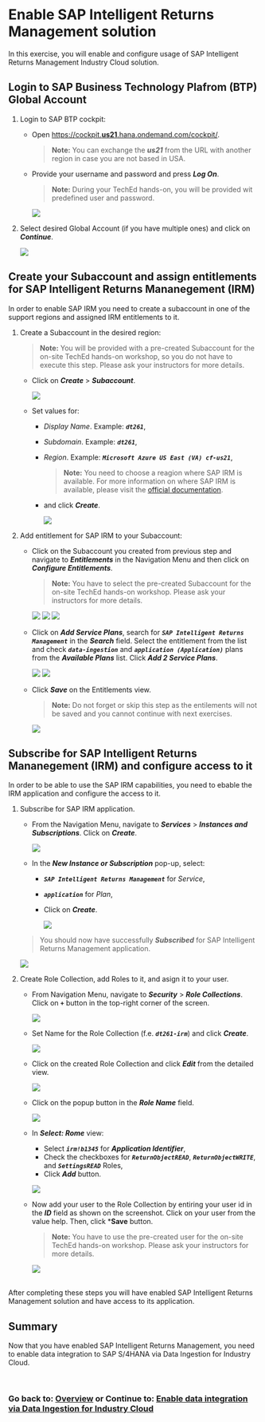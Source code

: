 # Enable SAP Intelligent Returns Management solution

In this exercise, you will enable and configure usage of SAP Intelligent Returns Management Industry Cloud solution.

## Login to SAP Business Technology Plafrom (BTP) Global Account

1. Login to SAP BTP cockpit:
   - Open [https://cockpit.**us21**.hana.ondemand.com/cockpit/](https://cockpit.us21.hana.ondemand.com/cockpit/#).

      > **Note:** You can exchange the ***us21*** from the URL with another region in case you are not based in USA.

   - Provide your username and password and press ***Log On***.
      
      > **Note:** During your TechEd hands-on, you will be provided wit predefined user and password.

      ![](/exercises/ex0/images/1.png)

2. Select desired Global Account (if you have multiple ones) and click on ***Continue***.

    ![](/exercises/ex0/images/2.png) <br>

## Create your Subaccount and assign entitlements for SAP Intelligent Returns Mananegement (IRM)

In order to enable SAP IRM you need to create a subaccount in one of the support regions and assigned IRM entitlements to it.

1. Create a Subaccount in the desired region:
    > **Note:** You will be provided with a pre-created Subaccount for the on-site TechEd hands-on workshop, so you do not have to execute this step. Please ask your instructors for more details.

    - Click on **_Create_** > ***Subaccount***.

      ![](/exercises/ex0/images/3.png)
   
    - Set values for:
      - *Display Name*. Example: ***`dt261`***,
      - *Subdomain*. Example: ***`dt261`***, 
      - *Region*. Example: ***`Microsoft Azure US East (VA) cf-us21`***, 

        > **Note:** You need to choose a reagion where SAP IRM is available. For more information on where SAP IRM is available, please visit the [official documentation](https://help.sap.com/docs/returns?locale=en-US).
     
      - and click ***Create***.

        ![](/exercises/ex0/images/4.png)


2. Add entitlement for SAP IRM to your Subaccount:

   - Click on the Subaccount you created from previous step and navigate to ***Entitlements*** in the Navigation Menu and then click on ***Configure Entitlements***.
      > **Note:** You have to select the pre-created Subaccount for the on-site TechEd hands-on workshop. Please ask your instructors for more details.
      
      ![](/exercises/ex0/images/5.png)
      ![](/exercises/ex0/images/6.png)
      ![](/exercises/ex0/images/7.png)

   - Click on ***Add Service Plans***, search for ***`SAP Intelligent Returns Management`*** in the ***Search*** field. Select the entitlement from the list and check ***`data-ingestion`*** and ***`application (Application)`*** plans from the ***Available Plans*** list. Click ***Add 2 Service Plans***.
      
      ![](/exercises/ex0/images/8.png)
      ![](/exercises/ex0/images/9.png)

   - Click ***Save*** on the Entitlements view.
      > **Note:** Do not forget or skip this step as the entilements will not be saved and you cannot continue with next exercises. 
      
      ![](/exercises/ex0/images/10.png)

## Subscribe for SAP Intelligent Returns Mananegement (IRM) and configure access to it

In order to be able to use the SAP IRM capabilities, you need to ebable the IRM application and configure the access to it.

1. Subscribe for SAP IRM application.

   - From the Navigation Menu, navigate to ***Services*** > ***Instances and Subscriptions***. Click on ***Create***.

      ![](/exercises/ex0/images/11.png)

   - In the ***New Instance or Subscription*** pop-up, select:
     - ***`SAP Intelligent Returns Management`*** for *Service*,
     - ***`application`*** for *Plan*,
     - Click on ***Create***.

        ![](/exercises/ex0/images/12.png)

   > You should now have successfully ***Subscribed*** for SAP Intelligent Returns Management application.

      ![](/exercises/ex0/images/12-1.png)


2. Create Role Collection, add Roles to it, and asign it to your user.
   - From Navigation Menu, navigate to ***Security*** > ***Role Collections***. Click on ***`+`*** button in the top-right corner of the screen.

      ![](/exercises/ex0/images/13.png)
  
   - Set Name for the Role Collection (f.e. ***`dt261-irm`***) and click ***Create***.

      ![](/exercises/ex0/images/14.png)
   
   - Click on the created Role Collection and click ***Edit*** from the detailed view.

      ![](/exercises/ex0/images/15.png)

   - Click on the popup button in the ***Role Name*** field.

      ![](/exercises/ex0/images/16.png)

   - In ***Select: Rome*** view:
     - Select ***`irm!b1345`*** for ***Application Identifier***, 
     - Check the checkboxes for ***`ReturnObjectREAD`***, ***`ReturnObjectWRITE`***, and ***`SettingsREAD`*** Roles,
     - Click ***Add*** button.

      ![](/exercises/ex0/images/17.png)
   
   - Now add your user to the Role Collection by entiring your user id in the ***ID*** field as shown on the screenshot. Click on your user from the value help. Then, click ***Save** button.

      > **Note:** You have to use the pre-created user for the on-site TechEd hands-on workshop. Please ask your instructors for more details.  

      ![](/exercises/ex0/images/18.png)

<br>After completing these steps you will have enabled SAP Intelligent Returns Management solution and have access to its application.

## Summary

Now that you have enabled SAP Intelligent Returns Management, you need to enable data integration to SAP S/4HANA via Data Ingestion for Industry Cloud.

<br>

### Go back to: [**Overview**](../../README.md) or Continue to: [**Enable data integration via Data Ingestion for Industry Cloud**](../ex1/README.md)
